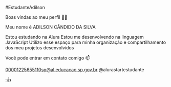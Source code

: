 #EstudanteAdilson

Boas vindas ao meu perfil 💙💙

Meu nome é ADILSON CÂNDIDO DA SILVA

Estou estudando na Alura
Estou me desenvolvendo na linguagem JavaScript
Utilizo esse espaço para minha organização e compartilhamento dos meu projetos desenvolvidos

Você pode entrar em contato comigo 📫

00001225655110sp@al.educacao.sp.gov.br
@alurastartestudante

:👍
